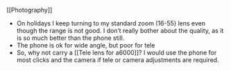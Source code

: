 [[Photography]]
- On holidays I keep turning to my standard zoom (16-55) lens even though the range is not good. I don’t really bother about the quality, as it is so much better than the phone still. 
- The phone is ok for wide angle, but poor for tele
- So, why not carry a [[Tele lens for a6000]]? I would use the phone for most clicks and the camera if tele or camera adjustments are required. 